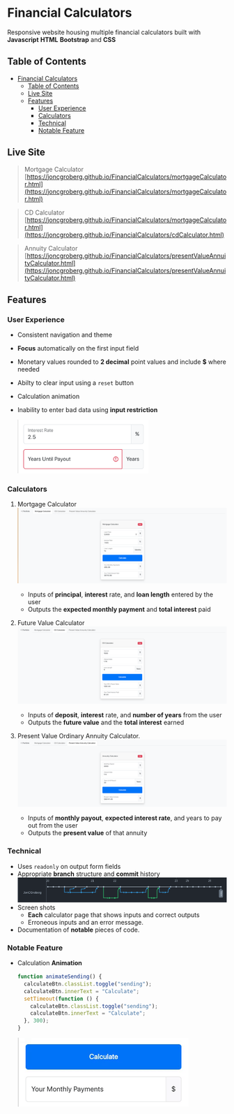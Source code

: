 # Financial Calculators

Responsive website housing multiple financial calculators built with **Javascript** **HTML** **Bootstrap** and **CSS**

<!-- TOC start -->

## Table of Contents

- [Financial Calculators](#financial-calculators)
  - [Table of Contents](#table-of-contents)
  - [Live Site](#live-site)
  - [Features](#features)
    - [User Experience](#user-experience)
    - [Calculators](#calculators)
    - [Technical](#technical)
    - [Notable Feature](#notable-feature)

<!-- TOC end -->

## Live Site

> Mortgage Calculator [https://joncgroberg.github.io/FinancialCalculators/mortgageCalculator.html](https://joncgroberg.github.io/FinancialCalculators/mortgageCalculator.html)

> CD Calculator [https://joncgroberg.github.io/FinancialCalculators/mortgageCalculator.html](https://joncgroberg.github.io/FinancialCalculators/cdCalculator.html)

> Annuity Calculator [https://joncgroberg.github.io/FinancialCalculators/presentValueAnnuityCalculator.html](https://joncgroberg.github.io/FinancialCalculators/presentValueAnnuityCalculator.html)

## Features

### User Experience

- Consistent navigation and theme
- **Focus** automatically on the first input field
- Monetary values rounded to **2 decimal** point values and include **$** where needed
- Abilty to clear input using a `reset` button
- Calculation animation
- Inability to enter bad data using **input restriction**

  <img width=300px src="./screenshots/error.png"/>

### Calculators

1. Mortgage Calculator
   ![Mortgage Calculator Screenshot](./screenshots/mortgage.png)

   - Inputs of **principal**, **interest** rate, and **loan length** entered by the user
   - Outputs the **expected monthly payment** and **total interest** paid

1. Future Value Calculator
   ![CD Calculator Screenshot](./screenshots/cd.png)

   - Inputs of **deposit**, **interest** rate, and **number of years** from the user
   - Outputs the **future value** and the **total interest** earned

1. Present Value Ordinary Annuity Calculator.
   ![Annuity Calculator Screenshot](./screenshots/annuity.png)

   - Inputs of **monthly payout**, **expected interest rate**, and years to pay out from
     the user
   - Outputs the **present value** of that annuity

### Technical

- Uses `readonly` on output form fields
- Appropriate **branch** structure and **commit** history
  <img  src="./screenshots/branching.png"/>
- Screen shots
  - **Each** calculator page that shows inputs and correct outputs
  - Erroneous inputs and an error message.
- Documentation of **notable** pieces of code.

### Notable Feature

- Calculation **Animation**

  ```javascript
  function animateSending() {
    calculateBtn.classList.toggle("sending");
    calculateBtn.innerText = "Calculate";
    setTimeout(function () {
      calculateBtn.classList.toggle("sending");
      calculateBtn.innerText = "Calculate";
    }, 300);
  }
  ```

  <img src="./screenshots/load.gif"/>

